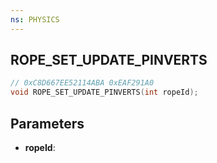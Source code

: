 ```yaml
---
ns: PHYSICS
---
```

## ROPE_SET_UPDATE_PINVERTS

```c
// 0xC8D667EE52114ABA 0xEAF291A0
void ROPE_SET_UPDATE_PINVERTS(int ropeId);
```


## Parameters
* **ropeId**:


